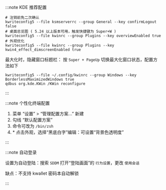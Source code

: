 :::note KDE 推荐配置

```shell
# 注销前免二次确认
kwriteconfig5 --file ksmserverrc --group General --key confirmLogout false
# 桌面总览图 ( 5.24 以上版本可用，触发快捷键为 Super+W )
kwriteconfig5 --file kwinrc --group Plugins --key overviewEnabled true
# 外观优化
kwriteconfig5 --file kwinrc --group Plugins --key kwin4_effect_dimscreenEnabled true
```

最大化时，隐藏窗口标题栏：
按 `Super + PageUp` 切换最大化窗口状态，配置方法如下

    kwriteconfig5 --file ~/.config/kwinrc --group Windows --key BorderlessMaximizedWindows true
    qdbus org.kde.KWin /KWin reconfigure

:::

:::note 个性化终端配置

1. 菜单 “设置” > “管理配置方案…” 新建
2. 勾线 “默认配置方案”
3. 命令可改为 `/bin/zsh`
4. \* 点击外观，选择“黑底白字”编辑：可设置“背景色透明度”

:::

:::note 自动登录

设置为自动登陆：搜索 `SDDM` 打开“登陆画面”的 `行为设置`，更改 `使用会话`

缺点：不支持 kwallet 密码本自动解锁

:::

<!--
 <details className="let-details-to-gray" role="alert">
<summary>Kubuntu Wayland</summary>

:::caution KDE Wayland 尚在实验开发阶段

常见 bug: 连接外接显示器、重新登陆会话时，界面残缺

:::

```shell
sudo apt install -y plasma-workspace-wayland

# 相关推荐：
sudo apt install -y wl-clipboard
```

然后注销会话，左下角选择 wayland 登陆以生效。

</details>
 -->
